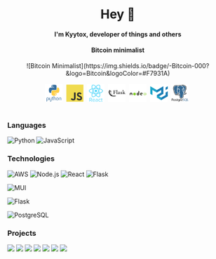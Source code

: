 
<div id="header" align="center">
  <h1>Hey 👋</h1>
  <h4>I'm Kyytox, developer of things and others</h4>
  <h4>Bitcoin minimalist</h4>
  ![Bitcoin Minimalist](https://img.shields.io/badge/-Bitcoin-000?&logo=Bitcoin&logoColor=#F7931A)
  <br>
  <br>
</div>
  
<div align="center">
  <img src="https://github.com/devicons/devicon/blob/master/icons/python/python-original-wordmark.svg" title="Python" alt="React" width="40" height="40"/>&nbsp;
    <img src="https://github.com/devicons/devicon/blob/master/icons/javascript/javascript-original.svg" title="JavaScript" alt="JavaScript" width="40" height="40"/>&nbsp;
  <img src="https://github.com/devicons/devicon/blob/master/icons/react/react-original-wordmark.svg" title="React" alt="React" width="40" height="40"/>&nbsp;
    <img src="https://github.com/devicons/devicon/blob/master/icons/flask/flask-original-wordmark.svg" title="Material UI" alt="Material UI" width="40" height="40"/>&nbsp;
  <img src="https://github.com/devicons/devicon/blob/master/icons/nodejs/nodejs-original-wordmark.svg" title="NodeJS" alt="NodeJS" width="40" height="40"/>&nbsp;
    <img src="https://github.com/devicons/devicon/blob/master/icons/materialui/materialui-original.svg" title="Material UI" alt="Material UI" width="40" height="40"/>&nbsp;
      <img src="https://github.com/devicons/devicon/blob/master/icons/postgresql/postgresql-original-wordmark.svg" title="Material UI" alt="Material UI" width="40" height="40"/>&nbsp;
</div>

<!-- <br>  
<div align="center">
  <img src="https://github-readme-stats.vercel.app/api/top-langs/?username=Kyytox&langs_count=8&theme=dark&bg_color=60,200122,6f0000&hide_border=True&text_color=dbdbdb"/>
</div> -->

<br>  

### Languages

![Python](https://img.shields.io/badge/-Python-000?&logo=Python)
![JavaScript](https://img.shields.io/badge/-JavaScript-000?&logo=JavaScript)

### Technologies

![AWS](https://img.shields.io/badge/-AWS-000?&logo=Amazon-AWS&logoColor=F90)
![Node.js](https://img.shields.io/badge/-Node.js-000?&logo=node.js)
![React](https://img.shields.io/badge/-React-000?&logo=React)
![Flask](https://img.shields.io/badge/-Flask-000?&logo=Flask&logoColor=#000000)


![MUI](https://img.shields.io/badge/-Material-UI-000?&logo=MUI&logoColor=#007FFF)

![Flask](https://img.shields.io/badge/-Flask-000?&logo=Flask&logoColor=#000000)

![PostgreSQL](https://img.shields.io/badge/-PostgreSQL-000?&logo=PostgreSQL&logoColor=#4169E1)


### Projects

[![](https://img.shields.io/badge/-🗺%20Portfolio-000)](https://github.com/Kyytox/Portfolio)
[![](https://img.shields.io/badge/-🧬%20Bitcoin%20Quizz-000)](https://github.com/Kyytox/bitcoin_quizz)
[![](https://img.shields.io/badge/-🦠%20Sentiment%20Twitter%20Ia-000)](https://github.com/Kyytox/app-web-sentiment-twitter-ia)
[![](https://img.shields.io/badge/-📝%20Coin%20Centraliz-000)](https://github.com/Kyytox/Coin_Centraliz)
[![](https://img.shields.io/badge/-🔬%20Codewars%20User%20Stats-000)](https://github.com/Kyytox/codewars-user-stats)
[![](https://img.shields.io/badge/-🛰%20Vinyls%20Dub%20Scrap-000)](https://github.com/Kyytox/vinyls_dub_scrap)
[![](https://img.shields.io/badge/-🔊%20Tools%20dev-000)](https://github.com/Kyytox/kytox-dev-tools)

